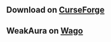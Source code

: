 ## Download on [CurseForge](https://www.curseforge.com/wow/addons/relaxhesmystepdadmedia)
## WeakAura on [Wago](https://wago.io/fvrF1v4JN)
